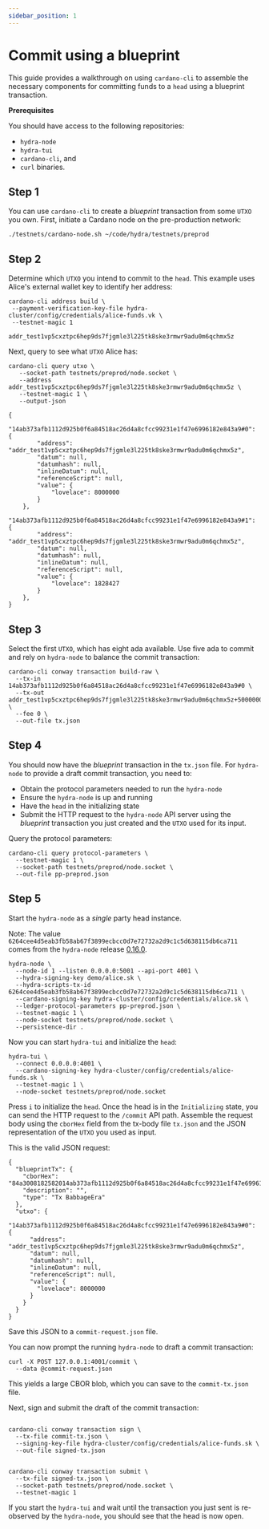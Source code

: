 ```yaml
---
sidebar_position: 1
---
```


# Commit using a blueprint

This guide provides a walkthrough on using `cardano-cli` to assemble the necessary components for committing funds to a `head` using a blueprint transaction.

**Prerequisites**

You should have access to the following repositories:

- `hydra-node`
- `hydra-tui`
- `cardano-cli`, and
- `curl` binaries.

## Step 1
You can use `cardano-cli` to create a _blueprint_ transaction from some `UTXO` you own. First, initiate a Cardano node on the pre-production network:

 ```shell
 ./testnets/cardano-node.sh ~/code/hydra/testnets/preprod
 ```

## Step 2
Determine which `UTXO` you intend to commit to the `head`. This example uses Alice's external wallet key to identify her address:

 ```shell
 cardano-cli address build \
  --payment-verification-key-file hydra-cluster/config/credentials/alice-funds.vk \
  --testnet-magic 1

addr_test1vp5cxztpc6hep9ds7fjgmle3l225tk8ske3rmwr9adu0m6qchmx5z
 ```

Next, query to see what `UTXO` Alice has:

```shell
cardano-cli query utxo \
   --socket-path testnets/preprod/node.socket \
   --address addr_test1vp5cxztpc6hep9ds7fjgmle3l225tk8ske3rmwr9adu0m6qchmx5z \
   --testnet-magic 1 \
   --output-json

{
    "14ab373afb1112d925b0f6a84518ac26d4a8cfcc99231e1f47e6996182e843a9#0": {
        "address": "addr_test1vp5cxztpc6hep9ds7fjgmle3l225tk8ske3rmwr9adu0m6qchmx5z",
        "datum": null,
        "datumhash": null,
        "inlineDatum": null,
        "referenceScript": null,
        "value": {
            "lovelace": 8000000
        }
    },
    "14ab373afb1112d925b0f6a84518ac26d4a8cfcc99231e1f47e6996182e843a9#1": {
        "address": "addr_test1vp5cxztpc6hep9ds7fjgmle3l225tk8ske3rmwr9adu0m6qchmx5z",
        "datum": null,
        "datumhash": null,
        "inlineDatum": null,
        "referenceScript": null,
        "value": {
            "lovelace": 1828427
        }
    },
}
```

## Step 3
Select the first `UTXO`, which has eight ada available. Use five ada to commit and rely on `hydra-node` to balance the commit transaction:

```shell
cardano-cli conway transaction build-raw \
  --tx-in 14ab373afb1112d925b0f6a84518ac26d4a8cfcc99231e1f47e6996182e843a9#0 \
  --tx-out addr_test1vp5cxztpc6hep9ds7fjgmle3l225tk8ske3rmwr9adu0m6qchmx5z+5000000 \
  --fee 0 \
  --out-file tx.json
```

## Step 4
You should now have the _blueprint_ transaction in the `tx.json` file. For `hydra-node` to provide a draft commit transaction, you need to:

- Obtain the protocol parameters needed to run the `hydra-node`
- Ensure the `hydra-node` is up and running
- Have the `head` in the initializing state
- Submit the HTTP request to the `hydra-node` API server using the _blueprint_ transaction you just created and the `UTXO` used for its input.


Query the protocol parameters:

```shell
cardano-cli query protocol-parameters \
  --testnet-magic 1 \
  --socket-path testnets/preprod/node.socket \
  --out-file pp-preprod.json

```

## Step 5
Start the `hydra-node` as a _single_ party head instance.

Note: The value `6264cee4d5eab3fb58ab67f3899ecbcc0d7e72732a2d9c1c5d638115db6ca711` comes from the `hydra-node` release [0.16.0](https://github.com/cardano-scaling/hydra/releases/tag/0.16.0).

```shell
hydra-node \
  --node-id 1 --listen 0.0.0.0:5001 --api-port 4001 \
  --hydra-signing-key demo/alice.sk \
  --hydra-scripts-tx-id 6264cee4d5eab3fb58ab67f3899ecbcc0d7e72732a2d9c1c5d638115db6ca711 \
  --cardano-signing-key hydra-cluster/config/credentials/alice.sk \
  --ledger-protocol-parameters pp-preprod.json \
  --testnet-magic 1 \
  --node-socket testnets/preprod/node.socket \
  --persistence-dir .
```

Now you can start `hydra-tui` and initialize the `head`:

```shell
hydra-tui \
  --connect 0.0.0.0:4001 \
  --cardano-signing-key hydra-cluster/config/credentials/alice-funds.sk \
  --testnet-magic 1 \
  --node-socket testnets/preprod/node.socket
```

Press `i` to initialize the `head`. Once the head is in the `Initializing` state, you can send the HTTP request to the `/commit` API path. Assemble the request body using the `cborHex` field from the tx-body file `tx.json` and the JSON representation of the `UTXO` you used as input.

This is the valid JSON request:

```shell
{
  "blueprintTx": {
    "cborHex": "84a3008182582014ab373afb1112d925b0f6a84518ac26d4a8cfcc99231e1f47e6996182e843a900018182581d6069830961c6af9095b0f2648dff31fa9545d8f0b6623db865eb78fde81a007a12000200a0f5f6",
    "description": "",
    "type": "Tx BabbageEra"
  },
  "utxo": {
    "14ab373afb1112d925b0f6a84518ac26d4a8cfcc99231e1f47e6996182e843a9#0": {
      "address": "addr_test1vp5cxztpc6hep9ds7fjgmle3l225tk8ske3rmwr9adu0m6qchmx5z",
      "datum": null,
      "datumhash": null,
      "inlineDatum": null,
      "referenceScript": null,
      "value": {
        "lovelace": 8000000
      }
    }
  }
}
```

Save this JSON to a `commit-request.json` file.

You can now prompt the running `hydra-node` to draft a commit transaction:


```
curl -X POST 127.0.0.1:4001/commit \
  --data @commit-request.json

```

This yields a large CBOR blob, which you can save to the `commit-tx.json` file.

Next, sign and submit the draft of the commit transaction:

```shell

cardano-cli conway transaction sign \
  --tx-file commit-tx.json \
  --signing-key-file hydra-cluster/config/credentials/alice-funds.sk \
  --out-file signed-tx.json


cardano-cli conway transaction submit \
  --tx-file signed-tx.json \
  --socket-path testnets/preprod/node.socket \
  --testnet-magic 1
```

If you start the `hydra-tui` and wait until the transaction you just sent is re-observed by the `hydra-node`, you should see that the head is now open.
